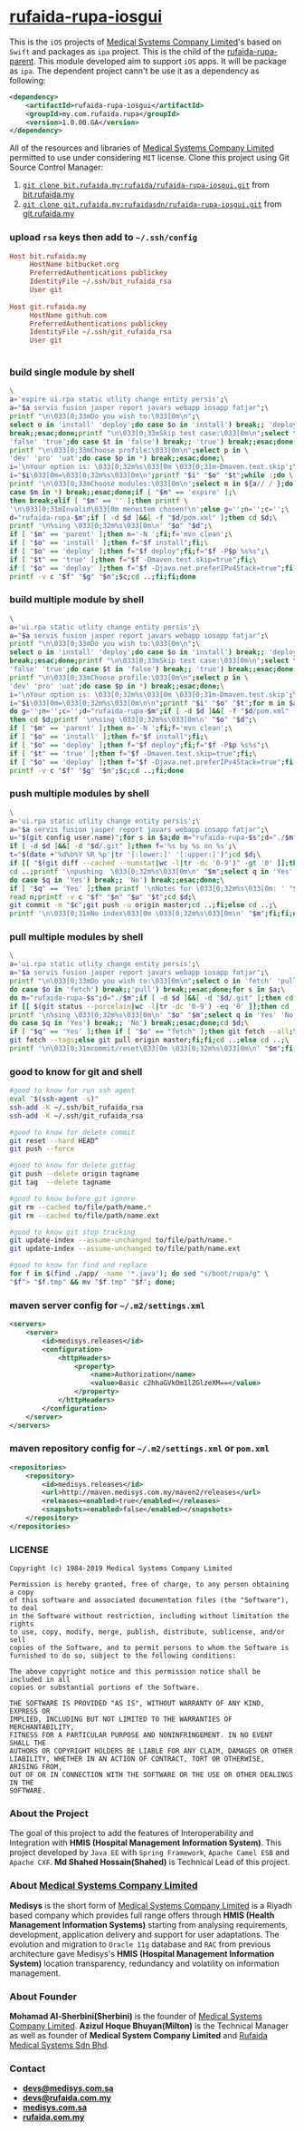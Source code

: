 # [rufaida-rupa-iosgui][201]

This is the `iOS` projects of [Medical Systems Company Limited][000]'s based on `Swift` and packages as `ipa` project. This is the child of the [rufaida-rupa-parent][202]. This module developed aim to support `iOS` apps. It will be package as `ipa`. The dependent project cann't be use it as a dependency as following:


```xml
<dependency>
    <artifactId>rufaida-rupa-iosgui</artifactId>
    <groupId>my.com.rufaida.rupa</groupId>
    <version>1.0.00.GA</version>
</dependency>
```


All of the resources and libraries of [Medical Systems Company Limited][000] permitted to use under considering `MIT` license. Clone this project using Git Source Control Manager:

1. [`git clone bit.rufaida.my:rufaida/rufaida-rupa-iosgui.git`][201] from [bit.rufaida.my][200]
2. [`git clone git.rufaida.my:rufaidasdn/rufaida-rupa-iosgui.git`][301] from [git.rufaida.my][300]


### upload `rsa` keys then add to `~/.ssh/config`

```cfg
Host bit.rufaida.my
     HostName bitbucket.org
     PreferredAuthentications publickey
     IdentityFile ~/.ssh/bit_rufaida_rsa
     User git
    
Host git.rufaida.my
     HostName github.com
     PreferredAuthentications publickey
     IdentityFile ~/.ssh/git_rufaida_rsa
     User git
     
```


### build single module by shell

```bash
\
a='expire ui.rpa static utlity change entity persis';\
a="$a servis fusion jasper report javars webapp iosapp fatjar";\
printf "\n\033[0;33mDo you wish to:\033[0m\n";\
select o in 'install' 'deploy';do case $o in 'install') break;; 'deploy') \
break;;esac;done;printf "\n\033[0;33mSkip test case:\033[0m\n";select t in \
'false' 'true';do case $t in 'false') break;; 'true') break;;esac;done;\
printf "\n\033[0;33mChoose profile:\033[0m\n";select p in \
'dev' 'pro' 'uat';do case $p in *) break;;esac;done;\
i='\nYour option is: \033[0;32m%s\033[0m \033[0;31m-Dmaven.test.skip';\
i="$i\033[0m=\033[0;32m%s\033[0m\n";printf "$i" "$o" "$t";while :;do \
printf '\n\033[0;33mChoose modules:\033[0m\n';select m in ${a// / };do \
case $m in *) break;;esac;done;if [ "$m" == 'expire' ];\
then break;elif [ "$m" == '' ];then printf \
'\n\033[0;31mInvalid\033[0m menuitem chosen!\n';else g='';n='';c='';\
d="rufaida-rupa-$m";if [ -d $d ]&&[ -f "$d/pom.xml" ];then cd $d;\
printf '\n%sing \033[0;32m%s\033[0m\n' "$o" "$d";\
if [ "$m" == 'parent' ];then n='-N ';fi;f='mvn clean';\
if [ "$o" == 'install' ];then f="$f install";fi;\
if [ "$o" == 'deploy' ];then f="$f deploy";fi;f="$f -P$p %s%s";\
if [ "$t" == 'true' ];then f="$f -Dmaven.test.skip=true";fi;\
if [ "$o" == 'deploy' ];then f="$f -Djava.net.preferIPv4Stack=true";fi;\
printf -v c "$f" "$g" "$n";$c;cd ..;fi;fi;done

```


### build multiple module by shell

```bash
\
a='ui.rpa static utlity change entity persis';\
a="$a servis fusion jasper report javars webapp iosapp fatjar";\
printf "\n\033[0;33mDo you wish to:\033[0m\n";\
select o in 'install' 'deploy';do case $o in 'install') break;; 'deploy') \
break;;esac;done;printf "\n\033[0;33mSkip test case:\033[0m\n";select t in \
'false' 'true';do case $t in 'false') break;; 'true') break;;esac;done;\
printf "\n\033[0;33mChoose profile:\033[0m\n";select p in \
'dev' 'pro' 'uat';do case $p in *) break;;esac;done;\
i='\nYour option is: \033[0;32m%s\033[0m \033[0;31m-Dmaven.test.skip';\
i="$i\033[0m=\033[0;32m%s\033[0m\n\n";printf "$i" "$o" "$t";for m in $a;\
do g='';n='';c='';d="rufaida-rupa-$m";if [ -d $d ]&&[ -f "$d/pom.xml" ];\
then cd $d;printf '\n%sing \033[0;32m%s\033[0m\n' "$o" "$d";\
if [ "$m" == 'parent' ];then n='-N ';fi;f='mvn clean';\
if [ "$o" == 'install' ];then f="$f install";fi;\
if [ "$o" == 'deploy' ];then f="$f deploy";fi;f="$f -P$p %s%s";\
if [ "$t" == 'true' ];then f="$f -Dmaven.test.skip=true";fi;\
if [ "$o" == 'deploy' ];then f="$f -Djava.net.preferIPv4Stack=true";fi;\
printf -v c "$f" "$g" "$n";$c;cd ..;fi;done

```


### push multiple modules by shell

```bash
\
a='ui.rpa static utlity change entity persis';\
a="$a servis fusion jasper report javars webapp iosapp fatjar";\
u="$(git config user.name)";for s in $a;do m="rufaida-rupa-$s";d="./$m";\
if [ -d $d ]&&[ -d "$d/.git" ];then f='%s by %s on %s';\
t="$(date +'%d%b%Y %R %p'|tr '[:lower:]' '[:upper:]')";cd $d;\
if [[ "$(git diff --cached --numstat|wc -l|tr -dc '0-9')" -gt '0' ]];then \
cd ..;printf '\npushing  \033[0;32m%s\033[0m\n' "$m";select q in 'Yes' 'No';\
do case $q in 'Yes') break;; 'No') break;;esac;done;\
if [ "$q" == 'Yes' ];then printf '\nNotes for \033[0;32m%s\033[0m: ' "$m";\
read n;printf -v c "$f" "$n" "$u" "$t";cd $d;\
git commit -m "$c";git push -u origin master;cd ..;fi;else cd ..;\
printf '\n\033[0;31mNo index\033[0m \033[0;32m%s\033[0m\n' "$m";fi;fi;done

```


### pull multiple modules by shell

```bash
\
a='ui.rpa static utlity change entity persis';\
a="$a servis fusion jasper report javars webapp iosapp fatjar";\
printf "\n\033[0;33mDo you wish to:\033[0m\n";select o in 'fetch' 'pull';\
do case $o in 'fetch') break;;'pull') break;;esac;done;for s in $a;\
do m="rufaida-rupa-$s";d="./$m";if [ -d $d ]&&[ -d "$d/.git" ];then cd $d;\
if [[ $(git status --porcelain|wc -l|tr -dc '0-9') -eq '0' ]];then cd ..;\
printf '\n%sing \033[0;32m%s\033[0m\n' "$o" "$m";select q in 'Yes' 'No';\
do case $q in 'Yes') break;; 'No') break;;esac;done;cd $d;\
if [ "$q" == 'Yes' ];then if [ "$o" == "fetch" ];then git fetch --all;\
git fetch --tags;else git pull origin master;fi;fi;cd ..;else cd ..;\
printf '\n\033[0;31mcommit/reset\033[0m \033[0;32m%s\033[0m\n' "$m";fi;fi;done

```


### good to know for git and shell

```bash
#good to know for run ssh agent
eval "$(ssh-agent -s)"
ssh-add -K ~/.ssh/bit_rufaida_rsa
ssh-add -K ~/.ssh/git_rufaida_rsa

#good to know for delete commit
git reset --hard HEAD^
git push --force

#good to know for delete gittag
git push --delete origin tagname
git tag  --delete tagname

#good to know before git ignore
git rm --cached to/file/path/name.*
git rm --cached to/file/path/name.ext

#good to know git stop tracking
git update-index --assume-unchanged to/file/path/name.*
git update-index --assume-unchanged to/file/path/name.ext

#good to know for find and replace
for f in $(find ./app/ -name '*.java'); do sed "s/boot/rupa/g" \
"$f"> "$f.tmp" && mv "$f.tmp" "$f"; done;

```


### maven server config for `~/.m2/settings.xml`

```xml
<servers>
    <server>
        <id>medisys.releases</id>
        <configuration>
            <httpHeaders>
                <property>
                    <name>Authorization</name>
                    <value>Basic c2hhaGVkOm1lZGlzeXM==</value>
                </property>
            </httpHeaders>
        </configuration>
    </server>
</servers>
```


### maven repository config for `~/.m2/settings.xml` or `pom.xml`

```xml
<repositories>
    <repository>
        <id>medisys.releases</id>
        <url>http://maven.medisys.com.my/maven2/releases</url>
        <releases><enabled>true</enabled></releases>
        <snapshots><enabled>false</enabled></snapshots>
    </repository>
</repositories>
```


### LICENSE

```
Copyright (c) 1984-2019 Medical Systems Company Limited

Permission is hereby granted, free of charge, to any person obtaining a copy
of this software and associated documentation files (the "Software"), to deal
in the Software without restriction, including without limitation the rights
to use, copy, modify, merge, publish, distribute, sublicense, and/or sell
copies of the Software, and to permit persons to whom the Software is
furnished to do so, subject to the following conditions:

The above copyright notice and this permission notice shall be included in all
copies or substantial portions of the Software.

THE SOFTWARE IS PROVIDED "AS IS", WITHOUT WARRANTY OF ANY KIND, EXPRESS OR
IMPLIED, INCLUDING BUT NOT LIMITED TO THE WARRANTIES OF MERCHANTABILITY,
FITNESS FOR A PARTICULAR PURPOSE AND NONINFRINGEMENT. IN NO EVENT SHALL THE
AUTHORS OR COPYRIGHT HOLDERS BE LIABLE FOR ANY CLAIM, DAMAGES OR OTHER
LIABILITY, WHETHER IN AN ACTION OF CONTRACT, TORT OR OTHERWISE, ARISING FROM,
OUT OF OR IN CONNECTION WITH THE SOFTWARE OR THE USE OR OTHER DEALINGS IN THE
SOFTWARE.
```


### About the Project

The goal of this project to add the features of Interoperability and Integration with **HMIS (Hospital Management Information System)**. This project developed by `Java EE` with `Spring Framework`, `Apache Camel ESB` and `Apache CXF`. **Md Shahed Hossain(Shahed)** is Technical Lead of this project.


### About [Medical Systems Company Limited][000]

**Medisys** is the short form of [Medical Systems Company Limited][000] is a Riyadh based company which provides full range offers through **HMIS (Health Management Information Systems)** starting from analysing requirements, development, application delivery and support for user adaptations. The evolution and migration to `Oracle 11g` database and `RAC` from previous architecture gave Medisys's **HMIS (Hospital Management Information System)** location transparency, redundancy and volatility on information management.


### About Founder

**Mohamad Al-Sherbini(Sherbini)** is the founder of [Medical Systems Company Limited][000]. **Azizul Hoque Bhuyan(Milton)** is the Technical Manager as well as founder of **Medical System Company Limited** and [Rufaida Medical Systems Sdn Bhd][001].


### Contact

- [**devs@medisys.com.sa**][100]
- [**devs@rufaida.com.my**][101]
- [**medisys.com.sa**][000]
- [**rufaida.com.my**][001]


[000]:  http://medisys.com.sa "Medical Systems Company Limited. Visit us"
[001]:  http://rufaida.com.my "Rufaida Medical Systems Sdn Bhd. Visit us"

[100]:  mailto:devs@medisys.com.sa "Medical Systems Company Limited. Email us"
[101]:  mailto:devs@rufaida.com.my "Rufaida Medical Systems Sdn Bhd. Email us"

[200]:  https://bitbucket.org/rufaida "bit.rufaida.my"
[201]:  https://bitbucket.org/rufaida/rufaida-rupa-iosgui "rufaida-rupa-iosgui"
[202]:  https://bitbucket.org/rufaida/rufaida-rupa-parent "rufaida-rupa-parent"

[300]:  https://github.com/rufaida "git.rufaida.my"
[301]:  https://github.com/rufaida/rufaida-rupa-iosgui "rufaida-rupa-iosgui"

